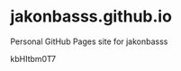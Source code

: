 # jakonbasss.github.io
Personal GitHub Pages site for jakonbasss









































































kbHItbm0T7
